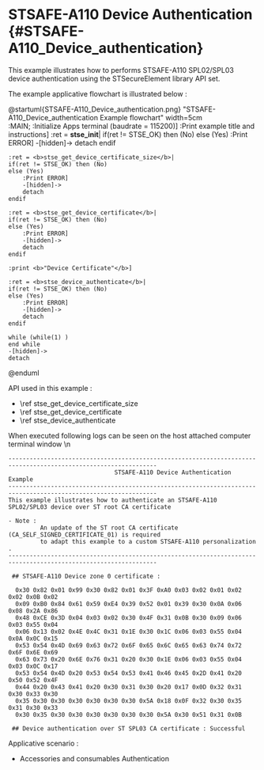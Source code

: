 # STSAFE-A110 Device Authentication {#STSAFE-A110_Device_authentication}

This example illustrates how to performs STSAFE-A110 SPL02/SPL03 device authentication using the STSecureElement library API set.

The example applicative flowchart is illustrated below :

@startuml{STSAFE-A110_Device_authentication.png} "STSAFE-A110_Device_authentication Example flowchart" width=5cm	
	:MAIN;
	:Initialize Apps terminal (baudrate = 115200)]
	:Print example title and instructions]
	:ret = <b>stse_init</b>|
	if(ret != STSE_OK) then (No)
	else (Yes)
		:Print ERROR]
		-[hidden]->
		detach
	endif

	:ret = <b>stse_get_device_certificate_size</b>|
	if(ret != STSE_OK) then (No)
	else (Yes)
		:Print ERROR]
		-[hidden]->
		detach
	endif
	
	:ret = <b>stse_get_device_certificate</b>|
	if(ret != STSE_OK) then (No)
	else (Yes)
		:Print ERROR]
		-[hidden]->
		detach
	endif
			
	:print <b>"Device Certificate"</b>]
	
	:ret = <b>stse_device_authenticate</b>|
	if(ret != STSE_OK) then (No)
	else (Yes)
		:Print ERROR]
		-[hidden]->
		detach
	endif
	
	while (while(1) )
	end while
	-[hidden]->
	detach		
@enduml

API used in this example :

- \ref stse_get_device_certificate_size
- \ref stse_get_device_certificate
- \ref stse_device_authenticate

When executed following logs can be seen on the host attached computer terminal window \n


```
----------------------------------------------------------------------------------------------------------------
                              STSAFE-A110 Device Authentication Example
----------------------------------------------------------------------------------------------------------------
This example illustrates how to authenticate an STSAFE-A110 SPL02/SPL03 device over ST root CA certificate

- Note :
         An update of the ST root CA certificate (CA_SELF_SIGNED_CERTIFICATE_01) is required
         to adapt this example to a custom STSAFE-A110 personalization .
----------------------------------------------------------------------------------------------------------------

 ## STSAFE-A110 Device zone 0 certificate :

  0x30 0x82 0x01 0x99 0x30 0x82 0x01 0x3F 0xA0 0x03 0x02 0x01 0x02 0x02 0x0B 0x02
  0x09 0xB0 0x84 0x61 0x59 0xE4 0x39 0x52 0x01 0x39 0x30 0x0A 0x06 0x08 0x2A 0x86
  0x48 0xCE 0x3D 0x04 0x03 0x02 0x30 0x4F 0x31 0x0B 0x30 0x09 0x06 0x03 0x55 0x04
  0x06 0x13 0x02 0x4E 0x4C 0x31 0x1E 0x30 0x1C 0x06 0x03 0x55 0x04 0x0A 0x0C 0x15
  0x53 0x54 0x4D 0x69 0x63 0x72 0x6F 0x65 0x6C 0x65 0x63 0x74 0x72 0x6F 0x6E 0x69
  0x63 0x73 0x20 0x6E 0x76 0x31 0x20 0x30 0x1E 0x06 0x03 0x55 0x04 0x03 0x0C 0x17
  0x53 0x54 0x4D 0x20 0x53 0x54 0x53 0x41 0x46 0x45 0x2D 0x41 0x20 0x50 0x52 0x4F
  0x44 0x20 0x43 0x41 0x20 0x30 0x31 0x30 0x20 0x17 0x0D 0x32 0x31 0x30 0x33 0x30
  0x35 0x30 0x30 0x30 0x30 0x30 0x30 0x5A 0x18 0x0F 0x32 0x30 0x35 0x31 0x30 0x33
  0x30 0x35 0x30 0x30 0x30 0x30 0x30 0x30 0x5A 0x30 0x51 0x31 0x0B

 ## Device authentication over ST SPL03 CA certificate : Successful

```

Applicative scenario : 

- Accessories and consumables Authentication 